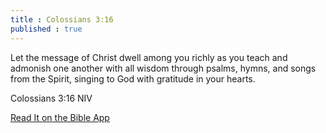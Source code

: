 ```yaml
---
title : Colossians 3:16
published : true
---
```

<p>Let the message of Christ dwell among you richly as you teach and admonish one another with all wisdom through psalms, hymns, and songs from the Spirit, singing to God with gratitude in your hearts.</p>
<p>Colossians 3:16 NIV</p>
<p><a href = "https://bible.com/bible/111/col.3.16.NIV">Read It on the Bible App </a></p>
